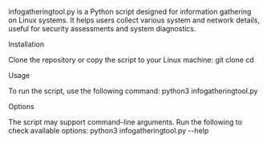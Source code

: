 infogatheringtool.py is a Python script designed for information gathering on Linux systems. It helps users collect various system and network details, useful for security assessments and system diagnostics.

Installation

Clone the repository or copy the script to your Linux machine:
git clone <repository-url>
cd <repository-directory>

Usage

To run the script, use the following command:
python3 infogatheringtool.py

Options

The script may support command-line arguments. Run the following to check available options:
python3 infogatheringtool.py --help
